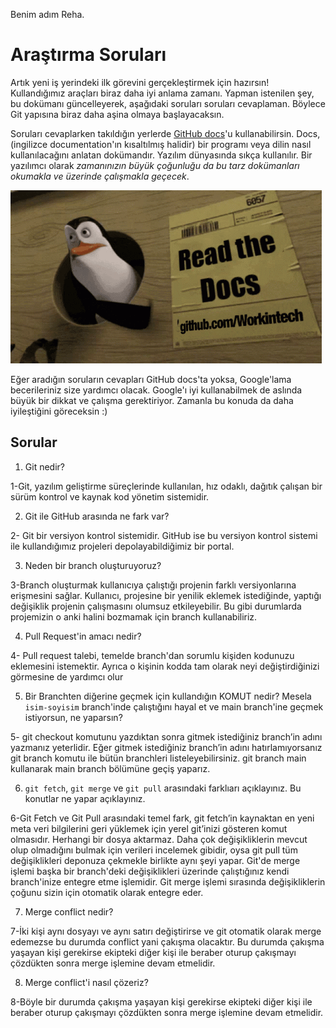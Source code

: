 Benim adım Reha.

# Araştırma Soruları

Artık yeni iş yerindeki ilk görevini gerçekleştirmek için hazırsın! Kullandığımız araçları biraz daha iyi anlama zamanı. Yapman istenilen şey, bu dokümanı güncelleyerek, aşağıdaki soruları soruları cevaplaman. Böylece Git yapısına biraz daha aşina olmaya başlayacaksın.

Soruları cevaplarken takıldığın yerlerde [GitHub docs](https://docs.github.com/en)'u kullanabilirsin. Docs, (ingilizce documentation'ın kısaltılmış halidir) bir programı veya dilin nasıl kullanılacağını anlatan dokümandır. Yazılım dünyasında sıkça kullanılır. Bir yazılımcı olarak _zamanınızın büyük çoğunluğu da bu tarz dokümanları okumakla ve üzerinde çalışmakla geçecek_.

![READ THE DOCS](https://github.com/Workintech/FSWeb-S1G1-Projesi-Web-Development-Projesi-icin-Git/blob/main/read-the-docs-wit.gif?raw=true)

Eğer aradığın soruların cevapları GitHub docs'ta yoksa, Google'lama becerileriniz size yardımcı olacak. Google'ı iyi kullanabilmek de aslında büyük bir dikkat ve çalışma gerektiriyor. Zamanla bu konuda da daha iyileştiğini göreceksin :)

## Sorular

1. Git nedir?

1-Git, yazılım geliştirme süreçlerinde kullanılan, hız odaklı, 
dağıtık çalışan bir sürüm kontrol ve kaynak kod yönetim sistemidir.

2. Git ile GitHub arasında ne fark var?

2- Git bir versiyon kontrol sistemidir. GitHub ise bu versiyon kontrol sistemi
 ile kullandığımız projeleri depolayabildiğimiz bir portal.

3. Neden bir branch oluşturuyoruz?

3-Branch oluşturmak kullanıcıya çalıştığı projenin farklı versiyonlarına erişmesini sağlar. 
Kullanıcı, projesine bir yenilik eklemek istediğinde, yaptığı değişiklik projenin çalışmasını olumsuz etkileyebilir. 
Bu gibi durumlarda projemizin o anki halini bozmamak için branch kullanabiliriz.

4. Pull Request'in amacı nedir?

4- Pull request talebi, temelde branch'dan sorumlu kişiden kodunuzu eklemesini istemektir. 
Ayrıca o kişinin kodda tam olarak neyi değiştirdiğinizi görmesine de yardımcı olur

5. Bir Branchten diğerine geçmek için kullandığın KOMUT nedir? Mesela `isim-soyisim` branch'inde çalıştığını hayal et ve main branch'ine geçmek istiyorsun, ne yaparsın?

5- git checkout komutunu yazdıktan sonra gitmek istediğiniz branch’in adını yazmanız yeterlidir. 
Eğer gitmek istediğiniz branch’in adını hatırlamıyorsanız git branch komutu ile bütün branchleri listeleyebilirsiniz.
git branch main kullanarak main branch bölümüne geçiş yaparız.

6. `git fetch`, `git merge` ve `git pull` arasındaki farklıarı açıklayınız. Bu konutlar ne yapar açıklayınız.

6-Git Fetch ve Git Pull arasındaki temel fark, git fetch’in kaynaktan en yeni meta veri bilgilerini geri yüklemek 
için yerel git’inizi gösteren komut olmasıdır. Herhangi bir dosya aktarmaz. Daha çok değişikliklerin mevcut olup 
olmadığını bulmak için verileri incelemek gibidir, oysa git pull tüm değişiklikleri deponuza çekmekle birlikte aynı şeyi yapar.
Git'de merge işlemi başka bir branch'deki değişiklikleri üzerinde çalıştığınız kendi branch'inize entegre etme işlemidir. 
Git merge işlemi sırasında değişikliklerin çoğunu sizin için otomatik olarak entegre eder.

7. Merge conflict nedir?

7-İki kişi aynı dosyayı ve aynı satırı değiştirirse ve git otomatik olarak merge edemezse bu durumda conflict yani çakışma olacaktır. 
Bu durumda çakışma yaşayan kişi gerekirse ekipteki diğer kişi ile beraber oturup çakışmayı çözdükten sonra merge işlemine devam etmelidir.

8. Merge conflict'i nasıl çözeriz?

8-Böyle bir durumda çakışma yaşayan kişi gerekirse ekipteki diğer kişi ile beraber oturup çakışmayı çözdükten sonra merge işlemine devam etmelidir.
